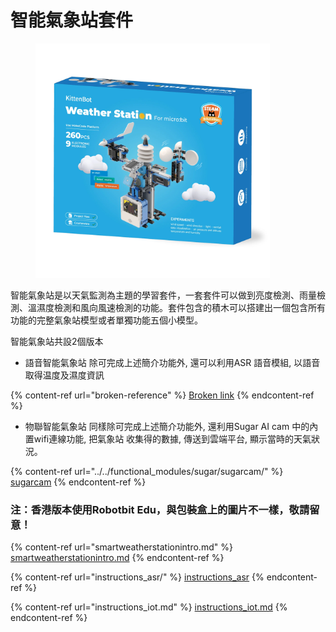 # 智能氣象站套件

<figure><img src="../../.gitbook/assets/87A8093D-5DC8-4BE4-937F-FA12C530EF86.png" alt="" width="375"><figcaption></figcaption></figure>

智能氣象站是以天氣監測為主題的學習套件，一套套件可以做到亮度檢測、雨量檢測、溫濕度檢測和風向風速檢測的功能。套件包含的積木可以搭建出一個包含所有功能的完整氣象站模型或者單獨功能五個小模型。

智能氣象站共設2個版本

* 語音智能氣象站 除可完成上述簡介功能外, 還可以利用ASR 語音模組, 以語音取得温度及濕度資訊&#x20;

{% content-ref url="broken-reference" %}
[Broken link](broken-reference)
{% endcontent-ref %}

* &#x20;物聯智能氣象站 同樣除可完成上述簡介功能外, 還利用Sugar AI cam 中的內置wifi連線功能, 把氣象站 收集得的數據, 傳送到雲端平台, 顯示當時的天氣狀況。

{% content-ref url="../../functional_modules/sugar/sugarcam/" %}
[sugarcam](../../functional\_modules/sugar/sugarcam/)
{% endcontent-ref %}

### 注：香港版本使用Robotbit Edu，與包裝盒上的圖片不一樣，敬請留意！

{% content-ref url="smartweatherstationintro.md" %}
[smartweatherstationintro.md](smartweatherstationintro.md)
{% endcontent-ref %}

{% content-ref url="instructions_asr/" %}
[instructions\_asr](instructions\_asr/)
{% endcontent-ref %}

{% content-ref url="instructions_iot.md" %}
[instructions\_iot.md](instructions\_iot.md)
{% endcontent-ref %}
